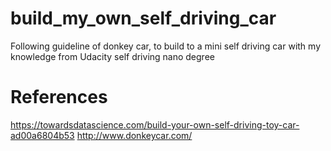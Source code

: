 # build_my_own_self_driving_car
Following guideline of donkey car, to build to a mini self driving car with my knowledge from Udacity self driving nano degree

# References
https://towardsdatascience.com/build-your-own-self-driving-toy-car-ad00a6804b53
http://www.donkeycar.com/
